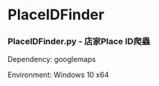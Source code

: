 # PlaceIDFinder

### PlaceIDFinder.py - 店家Place ID爬蟲

Dependency: googlemaps

Environment: Windows 10 x64
